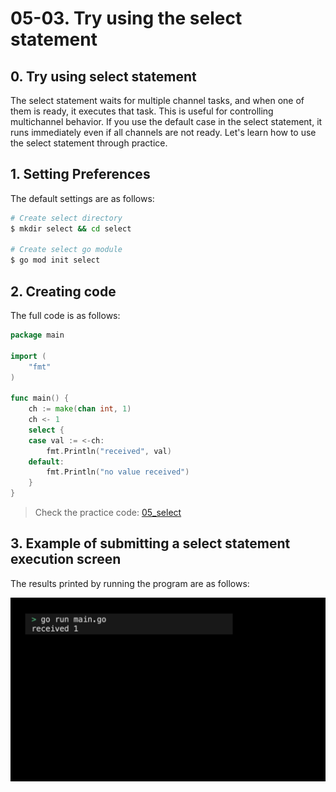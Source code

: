 # 05-03. Try using the select statement

## 0. Try using select statement
The select statement waits for multiple channel tasks, and when one of them is ready, it executes that task. This is useful for controlling multichannel behavior. If you use the default case in the select statement, it runs immediately even if all channels are not ready. Let's learn how to use the select statement through practice.

## 1. Setting Preferences
The default settings are as follows:
```sh
# Create select directory
$ mkdir select && cd select

# Create select go module
$ go mod init select
```

## 2. Creating code
The full code is as follows:
```go
package main

import (
	"fmt"
)

func main() {
	ch := make(chan int, 1)
	ch <- 1
	select {
	case val := <-ch:
		fmt.Println("received", val)
	default:
		fmt.Println("no value received")
	}
}
```
> Check the practice code: [05_select](../code/05_select/)

## 3. Example of submitting a select statement execution screen
The results printed by running the program are as follows:
<div style="text-align: center;">
   <img src="../assets/05_concurrency_select_result_example.png" alt="05_concurrency_select_result_example" width="600"/>
</div>

